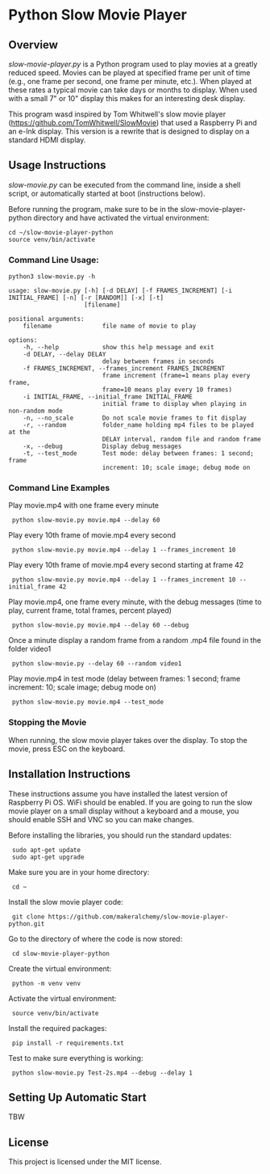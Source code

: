 # Python Slow Movie Player

## Overview
*slow-movie-player.py* is a Python program used to play movies at a greatly reduced speed. 
Movies can be played at specified frame per unit of time (e.g., one frame per second, one frame per minute, etc.).
When played at these rates a typical movie can take days or months to display.
When used with a small 7" or 10" display this makes for an interesting desk display.

This program wasd inspired by Tom Whitwell's slow movie player (https://github.com/TomWhitwell/SlowMovie) that used a Raspberry Pi and an e-Ink display.
This version is a rewrite that is designed to display on a standard HDMI display.

## Usage Instructions

*slow-movie.py* can be executed from the command line, inside a shell script, or automatically started at boot (instructions below).

Before running the program, make sure to be in the slow-movie-player-python directory and have activated the virtual environment:

    cd ~/slow-movie-player-python
    source venv/bin/activate

### Command Line Usage:
```
python3 slow-movie.py -h

usage: slow-movie.py [-h] [-d DELAY] [-f FRAMES_INCREMENT] [-i INITIAL_FRAME] [-n] [-r [RANDOM]] [-x] [-t]
                     [filename]

positional arguments:
    filename              file name of movie to play

options:
    -h, --help            show this help message and exit
    -d DELAY, --delay DELAY
                          delay between frames in seconds
    -f FRAMES_INCREMENT, --frames_increment FRAMES_INCREMENT
                          frame increment (frame=1 means play every frame,
                          frame=10 means play every 10 frames)
    -i INITIAL_FRAME, --initial_frame INITIAL_FRAME
                          initial frame to display when playing in non-random mode
    -n, --no_scale        Do not scale movie frames to fit display
    -r, --random          folder_name holding mp4 files to be played at the
                          DELAY interval, random file and random frame
    -x, --debug           Display debug messages
    -t, --test_mode       Test mode: delay between frames: 1 second; frame
                          increment: 10; scale image; debug mode on
```

### Command Line Examples

Play movie.mp4 with one frame every minute

     python slow-movie.py movie.mp4 --delay 60

Play every 10th frame of movie.mp4 every second

     python slow-movie.py movie.mp4 --delay 1 --frames_increment 10
     
Play every 10th frame of movie.mp4 every second starting at frame 42

     python slow-movie.py movie.mp4 --delay 1 --frames_increment 10 --initial_frame 42

Play movie.mp4, one frame every minute, with the debug messages (time to play, current frame, total frames, percent played)

     python slow-movie.py movie.mp4 --delay 60 --debug

Once a minute display a random frame from a random .mp4 file found in the folder video1
   
     python slow-movie.py --delay 60 --random video1

Play movie.mp4 in test mode (delay between frames: 1 second; frame increment: 10; scale image; debug mode on)

     python slow-movie.py movie.mp4 --test_mode

### Stopping the Movie

When running, the slow movie player takes over the display. 
To stop the movie, press ESC on the keyboard.

## Installation Instructions

These instructions assume you have installed the latest version of Raspberry Pi OS.
WiFi should be enabled.
If you are going to run the slow movie player on a small display without a keyboard and a mouse, you should enable SSH and VNC so you can make changes.

Before installing the libraries, you should run the standard updates:

     sudo apt-get update
     sudo apt-get upgrade

Make sure you are in your home directory:

     cd ~
     
Install the slow movie player code:

     git clone https://github.com/makeralchemy/slow-movie-player-python.git

Go to the directory of where the code is now stored:

     cd slow-movie-player-python
     
Create the virtual environment:

     python -m venv venv
     
Activate the virtual environment:

     source venv/bin/activate
     
Install the required packages:

     pip install -r requirements.txt

Test to make sure everything is working:

     python slow-movie.py Test-2s.mp4 --debug --delay 1

## Setting Up Automatic Start

TBW

## License
This project is licensed under the MIT license.